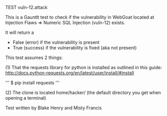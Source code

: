 TEST vuln-12.attack

This is a Gauntlt test to check if the vulnerability in WebGoat located at Injection Flaws => Numeric SQL Injection (vuln-12) exists.

It will return a

 - False (error) if the vulnerability is present
 - True (success) if the vulnerability is fixed (aka not present)

This test assumes 2 things:

(1) That the requests library for python is installed as outlined in this guide: http://docs.python-requests.org/en/latest/user/install/#install

'''
$ pip install requests
'''

(2) The clone is located home/hacker/ (the default directory you get when opening a terminal)

Test written by Blake Henry and Misty Francis


